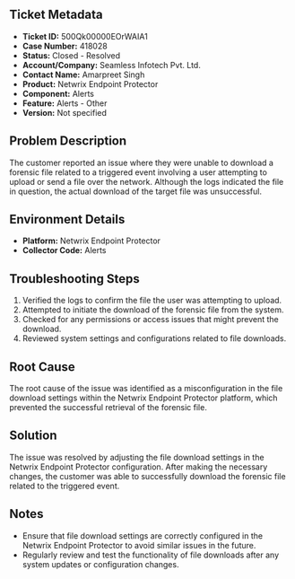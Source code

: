 ## Ticket Metadata
- **Ticket ID:** 500Qk00000EOrWAIA1
- **Case Number:** 418028
- **Status:** Closed - Resolved
- **Account/Company:** Seamless Infotech Pvt. Ltd.
- **Contact Name:** Amarpreet Singh
- **Product:** Netwrix Endpoint Protector
- **Component:** Alerts
- **Feature:** Alerts - Other
- **Version:** Not specified

## Problem Description
The customer reported an issue where they were unable to download a forensic file related to a triggered event involving a user attempting to upload or send a file over the network. Although the logs indicated the file in question, the actual download of the target file was unsuccessful.

## Environment Details
- **Platform:** Netwrix Endpoint Protector
- **Collector Code:** Alerts

## Troubleshooting Steps
1. Verified the logs to confirm the file the user was attempting to upload.
2. Attempted to initiate the download of the forensic file from the system.
3. Checked for any permissions or access issues that might prevent the download.
4. Reviewed system settings and configurations related to file downloads.

## Root Cause
The root cause of the issue was identified as a misconfiguration in the file download settings within the Netwrix Endpoint Protector platform, which prevented the successful retrieval of the forensic file.

## Solution
The issue was resolved by adjusting the file download settings in the Netwrix Endpoint Protector configuration. After making the necessary changes, the customer was able to successfully download the forensic file related to the triggered event.

## Notes
- Ensure that file download settings are correctly configured in the Netwrix Endpoint Protector to avoid similar issues in the future.
- Regularly review and test the functionality of file downloads after any system updates or configuration changes.